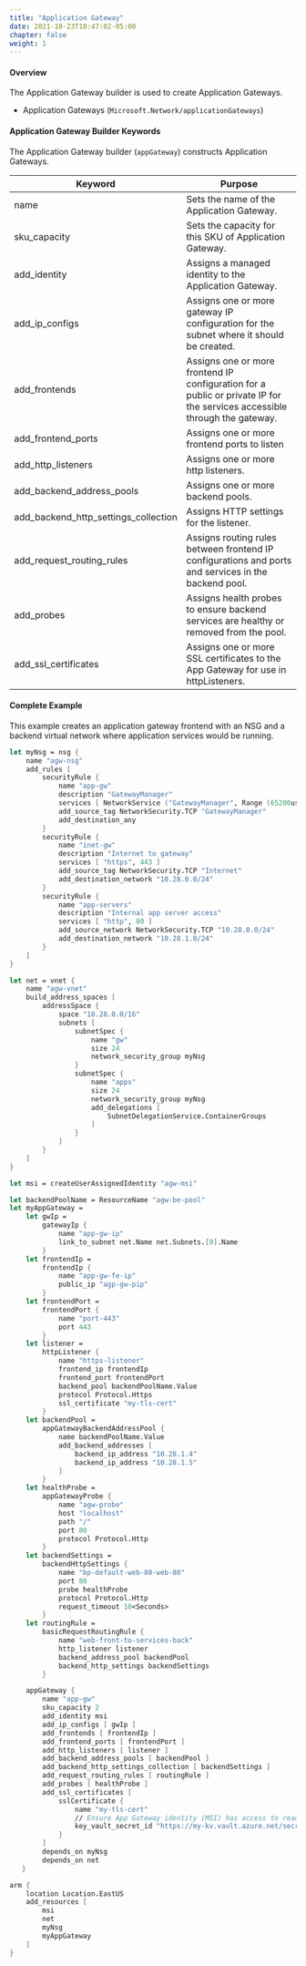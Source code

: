 ```yaml
---
title: "Application Gateway"
date: 2021-10-23T10:47:02-05:00
chapter: false
weight: 1
---
```


#### Overview
The Application Gateway builder is used to create Application Gateways.

* Application Gateways (`Microsoft.Network/applicationGateways`)

#### Application Gateway Builder Keywords
The Application Gateway builder (`appGateway`) constructs Application Gateways.

| Keyword                              | Purpose                                                                                                                   |
|--------------------------------------|---------------------------------------------------------------------------------------------------------------------------|
| name                                 | Sets the name of the Application Gateway.                                                                                 |
| sku_capacity                         | Sets the capacity for this SKU of Application Gateway.                                                                    |
| add_identity                         | Assigns a managed identity to the Application Gateway.                                                                    |
| add_ip_configs                       | Assigns one or more gateway IP configuration for the subnet where it should be created.                                   |
| add_frontends                        | Assigns one or more frontend IP configuration for a public or private IP for the services accessible through the gateway. |
| add_frontend_ports                   | Assigns one or more frontend ports to listen                                                                              |
| add_http_listeners                   | Assigns one or more http listeners.                                                                                       |
| add_backend_address_pools            | Assigns one or more backend pools.                                                                                        |
| add_backend_http_settings_collection | Assigns HTTP settings for the listener.                                                                                   |
| add_request_routing_rules            | Assigns routing rules between frontend IP configurations and ports and services in the backend pool.                      |
| add_probes                           | Assigns health probes to ensure backend services are healthy or removed from the pool.                                    |
| add_ssl_certificates                 | Assigns one or more SSL certificates to the App Gateway for use in httpListeners.                                         |

#### Complete Example

This example creates an application gateway frontend with an NSG and a backend virtual network where application services would be running.

```fsharp
let myNsg = nsg {
    name "agw-nsg"
    add_rules [
        securityRule {
            name "app-gw"
            description "GatewayManager"
            services [ NetworkService ("GatewayManager", Range (65200us,65535us)) ]
            add_source_tag NetworkSecurity.TCP "GatewayManager"
            add_destination_any
        }
        securityRule {
            name "inet-gw"
            description "Internet to gateway"
            services [ "https", 443 ]
            add_source_tag NetworkSecurity.TCP "Internet"
            add_destination_network "10.28.0.0/24"
        }
        securityRule {
            name "app-servers"
            description "Internal app server access"
            services [ "http", 80 ]
            add_source_network NetworkSecurity.TCP "10.28.0.0/24"
            add_destination_network "10.28.1.0/24"
        }
    ]
}

let net = vnet {
    name "agw-vnet"
    build_address_spaces [
        addressSpace {
            space "10.28.0.0/16"
            subnets [
                subnetSpec {
                    name "gw"
                    size 24
                    network_security_group myNsg
                }
                subnetSpec {
                    name "apps"
                    size 24
                    network_security_group myNsg
                    add_delegations [
                        SubnetDelegationService.ContainerGroups
                    ]
                }
            ]
        }
    ]
}

let msi = createUserAssignedIdentity "agw-msi"

let backendPoolName = ResourceName "agw-be-pool"
let myAppGateway =
    let gwIp =
        gatewayIp {
            name "app-gw-ip"
            link_to_subnet net.Name net.Subnets.[0].Name
        }
    let frontendIp =
        frontendIp {
            name "app-gw-fe-ip"
            public_ip "agp-gw-pip"
        }
    let frontendPort =
        frontendPort {
            name "port-443"
            port 443
        }
    let listener =
        httpListener {
            name "https-listener"
            frontend_ip frontendIp
            frontend_port frontendPort
            backend_pool backendPoolName.Value
            protocol Protocol.Https
            ssl_certificate "my-tls-cert"
        }
    let backendPool =
        appGatewayBackendAddressPool {
            name backendPoolName.Value
            add_backend_addresses [
                backend_ip_address "10.28.1.4"
                backend_ip_address "10.28.1.5"
            ]
        }
    let healthProbe =
        appGatewayProbe {
            name "agw-probe"
            host "localhost"
            path "/"
            port 80
            protocol Protocol.Http
        }
    let backendSettings =
        backendHttpSettings {
            name "bp-default-web-80-web-80"
            port 80
            probe healthProbe
            protocol Protocol.Http
            request_timeout 10<Seconds>
        }
    let routingRule =
        basicRequestRoutingRule {
            name "web-front-to-services-back"
            http_listener listener
            backend_address_pool backendPool
            backend_http_settings backendSettings
        }

    appGateway {
        name "app-gw"
        sku_capacity 2
        add_identity msi
        add_ip_configs [ gwIp ]
        add_frontends [ frontendIp ]
        add_frontend_ports [ frontendPort ]
        add_http_listeners [ listener ]
        add_backend_address_pools [ backendPool ]
        add_backend_http_settings_collection [ backendSettings ]
        add_request_routing_rules [ routingRule ]
        add_probes [ healthProbe ]
        add_ssl_certificates [
            sslCertificate {
                name "my-tls-cert"
                // Ensure App Gateway identity (MSI) has access to read this secret.
                key_vault_secret_id "https://my-kv.vault.azure.net/secrets/app-gw-cert"
            }
        ]
        depends_on myNsg
        depends_on net
   }

arm {
    location Location.EastUS
    add_resources [
        msi
        net
        myNsg
        myAppGateway
    ]
}
```